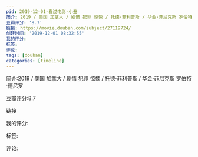 ```yaml
---
pid: 2019-12-01-看过电影-小丑
简介: 2019 / 美国 加拿大 / 剧情 犯罪 惊悚 / 托德·菲利普斯 / 华金·菲尼克斯 罗伯特·德尼罗
豆瓣评分: '8.7'
链接: https://movie.douban.com/subject/27119724/
创建时间: '2019-12-01 08:32:55'
我的评分:
标签:
评论:
tags: [douban]
categories: [timeline]
---
```

简介:2019 / 美国 加拿大 / 剧情 犯罪 惊悚 / 托德·菲利普斯 / 华金·菲尼克斯 罗伯特·德尼罗

豆瓣评分:8.7

[链接](https://movie.douban.com/subject/27119724/)

我的评分:

标签:

评论:

